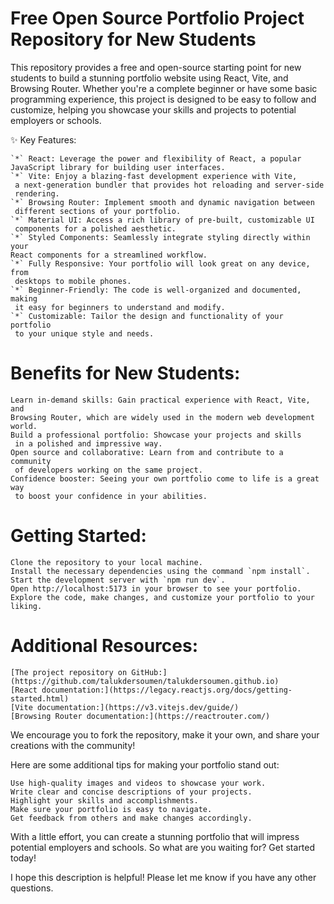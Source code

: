 # Free Open Source Portfolio Project Repository for New Students 

This repository provides a free and open-source starting point for 
new students to build a stunning portfolio website using React, Vite, 
and Browsing Router. Whether you're a complete beginner or have some 
basic programming experience, this project is designed to be easy to 
follow and customize, helping you showcase your skills and projects 
to potential employers or schools.

✨ Key Features:

    `*` React: Leverage the power and flexibility of React, a popular 
    JavaScript library for building user interfaces.
    `*` Vite: Enjoy a blazing-fast development experience with Vite,
     a next-generation bundler that provides hot reloading and server-side 
     rendering.
    `*` Browsing Router: Implement smooth and dynamic navigation between
     different sections of your portfolio.
    `*` Material UI: Access a rich library of pre-built, customizable UI
     components for a polished aesthetic.
    `*` Styled Components: Seamlessly integrate styling directly within your 
    React components for a streamlined workflow.
    `*` Fully Responsive: Your portfolio will look great on any device, from
     desktops to mobile phones.
    `*` Beginner-Friendly: The code is well-organized and documented, making
     it easy for beginners to understand and modify.
    `*` Customizable: Tailor the design and functionality of your portfolio
     to your unique style and needs.

# Benefits for New Students:

    Learn in-demand skills: Gain practical experience with React, Vite, and 
    Browsing Router, which are widely used in the modern web development world.
    Build a professional portfolio: Showcase your projects and skills
     in a polished and impressive way.
    Open source and collaborative: Learn from and contribute to a community
     of developers working on the same project.
    Confidence booster: Seeing your own portfolio come to life is a great way
     to boost your confidence in your abilities.

# Getting Started:

    Clone the repository to your local machine.
    Install the necessary dependencies using the command `npm install`.
    Start the development server with `npm run dev`.
    Open http://localhost:5173 in your browser to see your portfolio.
    Explore the code, make changes, and customize your portfolio to your liking.

# Additional Resources:

    [The project repository on GitHub:](https://github.com/talukdersoumen/talukdersoumen.github.io)
    [React documentation:](https://legacy.reactjs.org/docs/getting-started.html)
    [Vite documentation:](https://v3.vitejs.dev/guide/)
    [Browsing Router documentation:](https://reactrouter.com/)

We encourage you to fork the repository, make it your own, and share your creations with the community!

Here are some additional tips for making your portfolio stand out:

    Use high-quality images and videos to showcase your work.
    Write clear and concise descriptions of your projects.
    Highlight your skills and accomplishments.
    Make sure your portfolio is easy to navigate.
    Get feedback from others and make changes accordingly.

With a little effort, you can create a stunning portfolio that will impress potential employers and schools. So what are you waiting for? Get started today!

I hope this description is helpful! Please let me know if you have any other questions.
